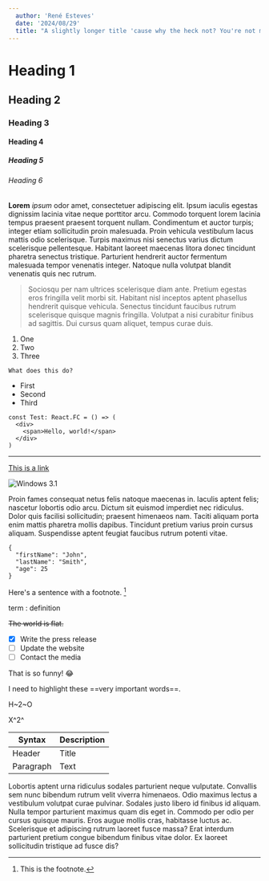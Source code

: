 ```yaml
---
  author: 'René Esteves'
  date: '2024/08/29'
  title: "A slightly longer title 'cause why the heck not? You're not my mom!"
---
```


# Heading 1

## Heading 2

### Heading 3

#### Heading 4

##### Heading 5

###### Heading 6

**Lorem** *ipsum* odor amet, consectetuer adipiscing elit. Ipsum iaculis egestas dignissim lacinia vitae neque porttitor arcu. Commodo torquent lorem lacinia tempus praesent praesent torquent nullam. Condimentum et auctor turpis; integer etiam sollicitudin proin malesuada. Proin vehicula vestibulum lacus mattis odio scelerisque. Turpis maximus nisi senectus varius dictum scelerisque pellentesque. Habitant laoreet maecenas litora donec tincidunt pharetra senectus tristique. Parturient hendrerit auctor fermentum malesuada tempor venenatis integer. Natoque nulla volutpat blandit venenatis quis nec rutrum.

> Sociosqu per nam ultrices scelerisque diam ante. Pretium egestas eros fringilla velit morbi sit. Habitant nisl inceptos aptent phasellus hendrerit quisque vehicula. Senectus tincidunt faucibus rutrum scelerisque quisque magnis fringilla. Volutpat a nisi curabitur finibus ad sagittis. Dui cursus quam aliquet, tempus curae duis.

1. One
2. Two
3. Three

`What does this do?`

- First
- Second
- Third

```tsx
const Test: React.FC = () => (  
  <div>
    <span>Hello, world!</span>
  </div>
)
```

---

[This is a link](https://google.com)

![Windows 3.1](https://img.sysgeek.cn/img/2023/09/windows-nt-3-1.jpg)

Proin fames consequat netus felis natoque maecenas in. Iaculis aptent felis; nascetur lobortis odio arcu. Dictum sit euismod imperdiet nec ridiculus. Dolor quis facilisi sollicitudin; praesent himenaeos nam. Taciti aliquam porta enim mattis pharetra mollis dapibus. Tincidunt pretium varius proin cursus aliquam. Suspendisse aptent feugiat faucibus rutrum potenti vitae.

```
{
  "firstName": "John",
  "lastName": "Smith",
  "age": 25
}
``` 

Here's a sentence with a footnote. [^1]

term
: definition 

~~The world is flat.~~

- [x] Write the press release
- [ ] Update the website
- [ ] Contact the media 

That is so funny! :joy:

I need to highlight these ==very important words==.

H~2~O

X^2^

| Syntax | Description |
| ----------- | ----------- |
| Header | Title |
| Paragraph | Text | 

Lobortis aptent urna ridiculus sodales parturient neque vulputate. Convallis sem nunc bibendum rutrum velit viverra himenaeos. Odio maximus lectus a vestibulum volutpat curae pulvinar. Sodales justo libero id finibus id aliquam. Nulla tempor parturient maximus quam dis eget in. Commodo per odio per cursus quisque mauris. Eros augue mollis cras, habitasse luctus ac. Scelerisque et adipiscing rutrum laoreet fusce massa? Erat interdum parturient pretium congue bibendum finibus vitae dolor. Ex laoreet sollicitudin tristique ad fusce dis?

[^1]: This is the footnote. 